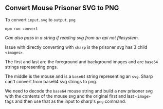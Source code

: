 ## Convert Mouse Prisoner SVG to PNG

To convert `input.svg` to `output.png`

 `npm run convert`

 *Can also pass in a string if reading svg from an api not filesystem.*

 Issue with directly converting with `sharp` is the prisoner svg has 3 child `<images>`. 
 
 The first and last are the foreground and background images and are `base64` strings representing pngs. 
 
 The middle is the mouse and is a `base64` string representing an `svg`. Sharp can't convert from base64 svg strings to png. 
 
 We need to decode the `base64` mouse string and build a new prisoner svg with the contents of the mouse svg and the original first and last `<image>` tags and then use that as the input to sharp's `png` command.